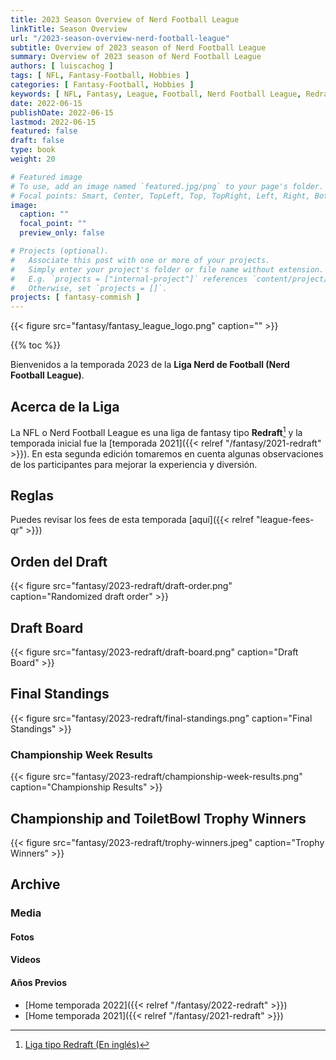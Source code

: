 ```yaml
---
title: 2023 Season Overview of Nerd Football League
linkTitle: Season Overview
url: "/2023-season-overview-nerd-football-league"
subtitle: Overview of 2023 season of Nerd Football League
summary: Overview of 2023 season of Nerd Football League
authors: [ luiscachog ]
tags: [ NFL, Fantasy-Football, Hobbies ]
categories: [ Fantasy-Football, Hobbies ]
keywords: [ NFL, Fantasy, League, Football, Nerd Football League, Redraft, 2023 ]
date: 2022-06-15
publishDate: 2022-06-15
lastmod: 2022-06-15
featured: false
draft: false
type: book
weight: 20

# Featured image
# To use, add an image named `featured.jpg/png` to your page's folder.
# Focal points: Smart, Center, TopLeft, Top, TopRight, Left, Right, BottomLeft, Bottom, BottomRight.
image:
  caption: ""
  focal_point: ""
  preview_only: false

# Projects (optional).
#   Associate this post with one or more of your projects.
#   Simply enter your project's folder or file name without extension.
#   E.g. `projects = ["internal-project"]` references `content/project/deep-learning/index.md`.
#   Otherwise, set `projects = []`.
projects: [ fantasy-commish ]
---
```


{{< figure src="fantasy/fantasy_league_logo.png" caption="" >}}

{{% toc %}}

Bienvenidos a la temporada 2023 de la **Liga Nerd de Football (Nerd Football League)**.

## Acerca de la Liga

La NFL o Nerd Football League es una liga de fantasy tipo **Redraft**[^1] y la temporada inicial fue la [temporada 2021]({{< relref "/fantasy/2021-redraft" >}}). En esta segunda edición tomaremos en cuenta algunas observaciones de los participantes para mejorar la experiencia y diversión.

## Reglas

Puedes revisar los fees de esta temporada [aquí]({{< relref "league-fees-qr" >}})

## Orden del Draft

{{< figure src="fantasy/2023-redraft/draft-order.png" caption="Randomized draft order" >}}

## Draft Board

{{< figure src="fantasy/2023-redraft/draft-board.png" caption="Draft Board" >}}

## Final Standings

{{< figure src="fantasy/2023-redraft/final-standings.png" caption="Final Standings" >}}

### Championship Week Results

{{< figure src="fantasy/2023-redraft/championship-week-results.png" caption="Championship Results" >}}

## Championship and ToiletBowl Trophy Winners

{{< figure src="fantasy/2023-redraft/trophy-winners.jpeg" caption="Trophy Winners" >}}

## Archive

### Media

#### Fotos

#### Videos

#### Años Previos

- [Home temporada 2022]({{< relref "/fantasy/2022-redraft" >}})
- [Home temporada 2021]({{< relref "/fantasy/2021-redraft" >}})

[^1]: [Liga tipo Redraft (En inglés)](https://support.sleeper.app/en/articles/3537396-league-types-formats)
